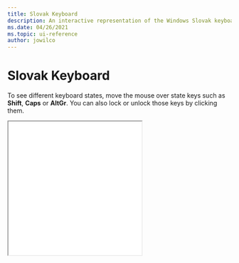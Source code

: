 ```yaml
---
title: Slovak Keyboard
description: An interactive representation of the Windows Slovak keyboard. To see different keyboard states, click or move the mouse over the state keys.
ms.date: 04/26/2021
ms.topic: ui-reference
author: jowilco
---
```


# Slovak Keyboard

To see different keyboard states, move the mouse over state keys such as **Shift**, **Caps** or **AltGr**. You can also lock or unlock those keys by clicking them.

<iframe src="kbdsl.html" height="300"></iframe>
